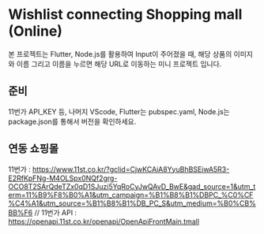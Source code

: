 # Wishlist connecting Shopping mall (Online) 

본 프로젝트는 Flutter, Node.js를 활용하여 Input이 주어졌을 때, 해당 상품의 이미지와 이름 그리고 이름을 누르면 해당 URL로 이동하는 미니 프로젝트 입니다. 

## 준비

11번가 API_KEY 등, 나머지 VScode, Flutter는 pubspec.yaml, Node.js는 package.json를 통해서 버전을 확인하세요.

## 연동 쇼핑몰

11번가 : https://www.11st.co.kr/?gclid=CjwKCAiA8YyuBhBSEiwA5R3-E2RfKpFNg-M4OLSpx0NQf2grg-OCO8T2SArQdeTZx0qD1SJuzi5YqRoCyJwQAvD_BwE&gad_source=1&utm_term=11%B9%F8%B0%A1&utm_campaign=%B1%B8%B1%DBPC_%C0%CF%C4%A1&utm_source=%B1%B8%B1%DB_PC_S&utm_medium=%B0%CB%BB%F6 //
11번가 API : https://openapi.11st.co.kr/openapi/OpenApiFrontMain.tmall
